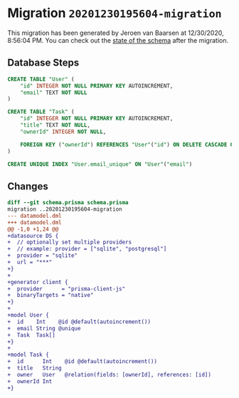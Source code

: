 # Migration `20201230195604-migration`

This migration has been generated by Jeroen van Baarsen at 12/30/2020, 8:56:04 PM.
You can check out the [state of the schema](./schema.prisma) after the migration.

## Database Steps

```sql
CREATE TABLE "User" (
    "id" INTEGER NOT NULL PRIMARY KEY AUTOINCREMENT,
    "email" TEXT NOT NULL
)

CREATE TABLE "Task" (
    "id" INTEGER NOT NULL PRIMARY KEY AUTOINCREMENT,
    "title" TEXT NOT NULL,
    "ownerId" INTEGER NOT NULL,

    FOREIGN KEY ("ownerId") REFERENCES "User"("id") ON DELETE CASCADE ON UPDATE CASCADE
)

CREATE UNIQUE INDEX "User.email_unique" ON "User"("email")
```

## Changes

```diff
diff --git schema.prisma schema.prisma
migration ..20201230195604-migration
--- datamodel.dml
+++ datamodel.dml
@@ -1,0 +1,24 @@
+datasource DS {
+  // optionally set multiple providers
+  // example: provider = ["sqlite", "postgresql"]
+  provider = "sqlite"
+  url = "***"
+}
+
+generator client {
+  provider      = "prisma-client-js"
+  binaryTargets = "native"
+}
+
+model User {
+  id    Int    @id @default(autoincrement())
+  email String @unique
+  Task  Task[]
+}
+
+model Task {
+  id      Int    @id @default(autoincrement())
+  title   String
+  owner   User   @relation(fields: [ownerId], references: [id])
+  ownerId Int
+}
```


